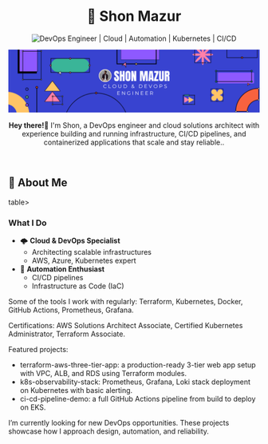 # <div align="center">🚀 **Shon Mazur**</div>

<div align="center">
  
![DevOps Engineer | Cloud | Automation | Kubernetes | CI/CD](https://img.shields.io/badge/DevOps_Engineer_%7C_Cloud_%7C_Automation_%7C_Kubernetes_%7C_CI/CD-0A0A0A?style=for-the-badge&logo=devops&logoColor=white)

<img src="https://github.com/Heapax/Heapax/blob/main/SHON%20MAZUR.png" alt="aboutme" width="800px">

</div>

<div align="center">
  <p><strong>Hey there!</strong>👋 I'm Shon, a DevOps engineer and cloud solutions architect with experience building and running infrastructure, CI/CD pipelines, and containerized applications that scale and stay reliable..</p>
</div>

<br>

## 💫 About Me

table>
<tr>
<td width="50%">

### What I Do
- 🌩️ **Cloud & DevOps Specialist**
  - Architecting scalable infrastructures
  - AWS, Azure, Kubernetes expert
- 🤖 **Automation Enthusiast**
  - CI/CD pipelines
  - Infrastructure as Code (IaC)

</td>
<td width="50%">


Some of the tools I work with regularly: Terraform, Kubernetes, Docker, GitHub Actions, Prometheus, Grafana.

Certifications: AWS Solutions Architect Associate, Certified Kubernetes Administrator, Terraform Associate.

Featured projects:
- terraform-aws-three-tier-app: a production-ready 3-tier web app setup with VPC, ALB, and RDS using Terraform modules.
- k8s-observability-stack: Prometheus, Grafana, Loki stack deployment on Kubernetes with basic alerting.
- ci-cd-pipeline-demo: a full GitHub Actions pipeline from build to deploy on EKS.

I’m currently looking for new DevOps opportunities. These projects showcase how I approach design, automation, and reliability.
